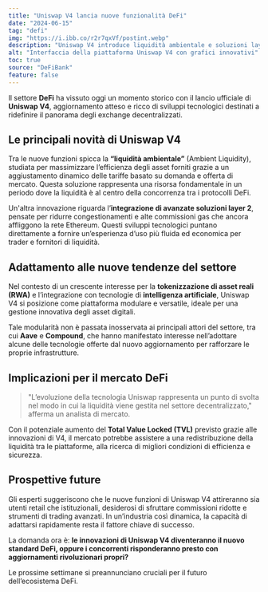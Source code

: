 ```yaml
---
title: "Uniswap V4 lancia nuove funzionalità DeFi"
date: "2024-06-15"
tag: "defi"
img: "https://i.ibb.co/r2r7qxVf/postint.webp"
description: "Uniswap V4 introduce liquidità ambientale e soluzioni layer 2 all'avanguardia"
alt: "Interfaccia della piattaforma Uniswap V4 con grafici innovativi"
toc: true
source: "DeFiBank"
feature: false
---
```


Il settore **DeFi** ha vissuto oggi un momento storico con il lancio ufficiale di **Uniswap V4**, aggiornamento atteso e ricco di sviluppi tecnologici destinati a ridefinire il panorama degli exchange decentralizzati.

## Le principali novità di Uniswap V4

Tra le nuove funzioni spicca la **“liquidità ambientale”** (Ambient Liquidity), studiata per massimizzare l’efficienza degli asset forniti grazie a un aggiustamento dinamico delle tariffe basato su domanda e offerta di mercato. Questa soluzione rappresenta una risorsa fondamentale in un periodo dove la liquidità è al centro della concorrenza tra i protocolli DeFi.

Un'altra innovazione riguarda l’**integrazione di avanzate soluzioni layer 2**, pensate per ridurre congestionamenti e alte commissioni gas che ancora affliggono la rete Ethereum. Questi sviluppi tecnologici puntano direttamente a fornire un’esperienza d’uso più fluida ed economica per trader e fornitori di liquidità.

## Adattamento alle nuove tendenze del settore

Nel contesto di un crescente interesse per la **tokenizzazione di asset reali (RWA)** e l’integrazione con tecnologie di **intelligenza artificiale**, Uniswap V4 si posizione come piattaforma modulare e versatile, ideale per una gestione innovativa degli asset digitali.

Tale modularità non è passata inosservata ai principali attori del settore, tra cui **Aave** e **Compound**, che hanno manifestato interesse nell’adottare alcune delle tecnologie offerte dal nuovo aggiornamento per rafforzare le proprie infrastrutture.

## Implicazioni per il mercato DeFi

> "L’evoluzione della tecnologia Uniswap rappresenta un punto di svolta nel modo in cui la liquidità viene gestita nel settore decentralizzato," afferma un analista di mercato.

Con il potenziale aumento del **Total Value Locked (TVL)** previsto grazie alle innovazioni di V4, il mercato potrebbe assistere a una redistribuzione della liquidità tra le piattaforme, alla ricerca di migliori condizioni di efficienza e sicurezza.

## Prospettive future

Gli esperti suggeriscono che le nuove funzioni di Uniswap V4 attireranno sia utenti retail che istituzionali, desiderosi di sfruttare commissioni ridotte e strumenti di trading avanzati. In un’industria così dinamica, la capacità di adattarsi rapidamente resta il fattore chiave di successo.

La domanda ora è: **le innovazioni di Uniswap V4 diventeranno il nuovo standard DeFi, oppure i concorrenti risponderanno presto con aggiornamenti rivoluzionari propri?**

Le prossime settimane si preannunciano cruciali per il futuro dell’ecosistema DeFi.